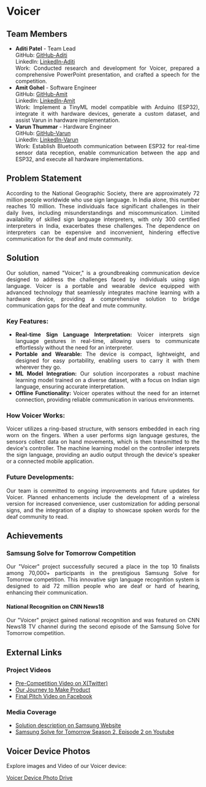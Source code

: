 # Voicer

<!DOCTYPE html>
<html lang="en">


<head>
    <meta charset="UTF-8">
    <meta name="viewport" content="width=device-width, initial-scale=1.0">
</head>

<body>

  <!-- Team Members Section -->
  <section align="justify">
      <h2>Team Members</h2>

  <ul>
      <li>
          <strong>Aditi Patel</strong> - Team Lead
          <br>
          GitHub: <a href="#">GitHub-Aditi</a>
          <br>
          LinkedIn: <a href="https://www.linkedin.com/in/aditipatel01/">LinkedIn-Aditi</a>
          <br>
          Work: Conducted research and development for Voicer, prepared a comprehensive PowerPoint presentation, and crafted a speech for the competition.
      </li>

  <li>
      <strong>Amit Gohel</strong> - Software Engineer
      <br>
      GitHub: <a href="https://github.com/Amit-Gohel">GitHub-Amit</a>
      <br>
      LinkedIn: <a href="https://www.linkedin.com/in/amit-gohel-4169b7211/">LinkedIn-Amit</a>
      <br>
      Work: Implement a TinyML model compatible with Arduino (ESP32), integrate it with hardware devices, generate a custom dataset, and assist Varun in hardware implementation.
  </li>

  <li>
      <strong>Varun Thummar</strong> - Hardware Engineer
      <br>
      GitHub: <a href="#">GitHub-Varun</a>
      <br>
      LinkedIn: <a href="https://www.linkedin.com/in/varun-thummar-1459a420a/">LinkedIn-Varun</a>
      <br>
      Work: Establish Bluetooth communication between ESP32 for real-time sensor data reception, enable communication between the app and ESP32, and execute all hardware implementations.
  </li>
  </ul>
  </section>

  <!-- Problem Statement Section -->
  <section align="justify">
      <h2>Problem Statement</h2>

  <p>
      According to the National Geographic Society, there are approximately 72 million people worldwide who use sign language. In India alone, this number reaches 10 million. These individuals face significant challenges in their daily lives, including misunderstandings and miscommunication. Limited availability of skilled sign language interpreters, with only 300 certified interpreters in India, exacerbates these challenges. The dependence on interpreters can be expensive and inconvenient, hindering effective communication for the deaf and mute community.
  </p>
  </section>

  <!-- Solution Section -->
<section align="justify">
    <h2>Solution</h2>

<p>
    Our solution, named "Voicer," is a groundbreaking communication device designed to address the challenges faced by individuals using sign language. Voicer is a portable and wearable device equipped with advanced technology that seamlessly integrates machine learning with a hardware device, providing a comprehensive solution to bridge communication gaps for the deaf and mute community.
</p>

<h3>Key Features:</h3>
<ul>
    <li><strong>Real-time Sign Language Interpretation:</strong> Voicer interprets sign language gestures in real-time, allowing users to communicate effortlessly without the need for an interpreter.</li>
    <li><strong>Portable and Wearable:</strong> The device is compact, lightweight, and designed for easy portability, enabling users to carry it with them wherever they go.</li>
    <li><strong>ML Model Integration:</strong> Our solution incorporates a robust machine learning model trained on a diverse dataset, with a focus on Indian sign language, ensuring accurate interpretation.</li>
    <li><strong>Offline Functionality:</strong> Voicer operates without the need for an internet connection, providing reliable communication in various environments.</li>
</ul>

<h3>How Voicer Works:</h3>
<p>
    Voicer utilizes a ring-based structure, with sensors embedded in each ring worn on the fingers. When a user performs sign language gestures, the sensors collect data on hand movements, which is then transmitted to the device's controller. The machine learning model on the controller interprets the sign language, providing an audio output through the device's speaker or a connected mobile application.
</p>

<h3>Future Developments:</h3>
<p>
    Our team is committed to ongoing improvements and future updates for Voicer. Planned enhancements include the development of a wireless version for increased convenience, user customization for adding personal signs, and the integration of a display to showcase spoken words for the deaf community to read.
</p>
</section>

<!-- Achievements Section -->
<section align="justify">
    <h2>Achievements</h2>

<h3>Samsung Solve for Tomorrow Competition</h3>
<p>
    Our "Voicer" project successfully secured a place in the top 10 finalists among 70,000+ participants in the prestigious Samsung Solve for Tomorrow competition. This innovative sign language recognition system is designed to aid 72 million people who are deaf or hard of hearing, enhancing their communication.
</p>

<h4>National Recognition on CNN News18</h4>
<p>
    Our "Voicer" project gained national recognition and was featured on CNN News18 TV channel during the second episode of the Samsung Solve for Tomorrow competition.
</p>
</section>

<!-- External Links Section -->
<section align="justify">
    <h2>External Links</h2>

<h3>Project Videos</h3>
<ul>
    <li>
        <a href="https://x.com/SamsungNewsIN/status/1697949999186010136?s=20">
            Pre-Competition Video on X(Twitter)
        </a>
    </li>
    <li>
        <a href="https://www.facebook.com/cnnnews18/videos/1011721290157892/?t=11125">
            Our Journey to Make Product
        </a>
    </li>
    <li>
        <a href="https://www.facebook.com/cnnnews18/videos/1011721290157892/?t=3760">
            Final Pitch Video on Facebook
        </a>
    </li>
    <!-- Add more video links as needed -->
</ul>

<h3>Media Coverage</h3>
<ul>
    <li>
        <a href="https://bit.ly/3Lpzwp7">
            Solution description on Samsung Website
        </a>
    </li>
    <li>
        <a href="https://youtu.be/mYB_ZDl1Ngc?si=EOKG5D37gGG-YLRy">
            Samsung Solve for Tomorrow Season 2, Episode 2 on Youtube
        </a>
    </li>
    <!-- Add more media coverage links as needed -->
</ul>
</section>

<section>
    <h2>Voicer Device Photos</h2>
    <p>Explore images and Video of our Voicer device:</p>
    <a href="https://drive.google.com/drive/folders/1tpLVUuKZlnIZsIs_dJ6AgB7Q-GawhA8g?usp=drive_link" target="_blank">Voicer Device Photo Drive</a>
</section>

</body>

</html>

